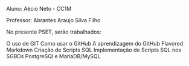 Aluno: Aécio Neto - CC1M

Professor: Abrantes Araujo Silva Filho

No presente PSET, serão trabalhados:

O uso de GIT
Como usar o GitHub
A aprendizagem do GitHub Flavored Markdown
Criação de Scripts SQL
Implementação de Scripts SQL nos SGBDs PostgreSQl e MariaDB/MySQL
